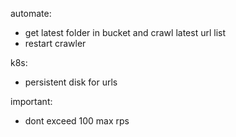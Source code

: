 automate:
- get latest folder in bucket and crawl latest url list
- restart crawler

k8s:
- persistent disk for urls

important:
- dont exceed 100 max rps
